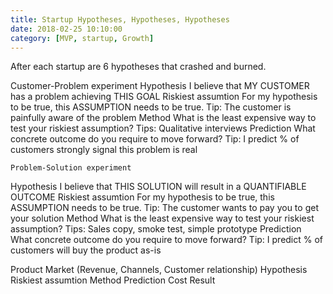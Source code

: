 ```yaml
---
title: Startup Hypotheses, Hypotheses, Hypotheses
date: 2018-02-25 10:10:00
category: [MVP, startup, Growth]
---
```


After each startup are 6 hypotheses that crashed and burned.

Customer-Problem experiment
Hypothesis	I believe that MY CUSTOMER has a problem achieving THIS GOAL
Riskiest assumtion	For my hypothesis to be true, this ASSUMPTION needs to be true. Tip: The customer is painfully aware of the problem
Method	What is the least expensive way to test your riskiest assumption? Tips: Qualitative interviews
Prediction	What concrete outcome do you require to move forward? Tip: I predict % of customers strongly signal this problem is real


 	Problem-Solution experiment
Hypothesis	I believe that THIS SOLUTION will result in a QUANTIFIABLE OUTCOME
Riskiest assumtion	For my hypothesis to be true, this ASSUMPTION needs to be true. Tip: The customer wants to pay you to get your solution
Method	What is the least expensive way to test your riskiest assumption? Tips: Sales copy, smoke test, simple prototype
Prediction	What concrete outcome do you require to move forward? Tip: I predict % of customers will buy the product as-is


Product Market  (Revenue, Channels, Customer relationship)
Hypothesis
Riskiest assumtion
Method
Prediction
Cost
Result


